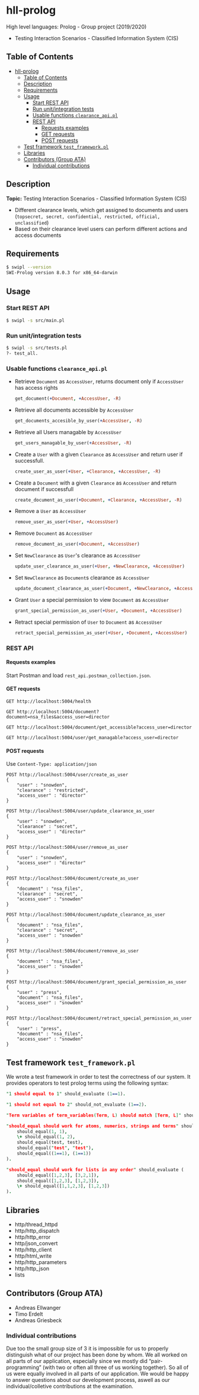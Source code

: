 # hll-prolog
High level languages: Prolog - Group project (2019/2020)

- Testing Interaction Scenarios - Classified Information System (CIS)

## Table of Contents
- [hll-prolog](#hll-prolog)
  - [Table of Contents](#table-of-contents)
  - [Description](#description)
  - [Requirements](#requirements)
  - [Usage](#usage)
    - [Start REST API](#start-rest-api)
    - [Run unit/integration tests](#run-unitintegration-tests)
    - [Usable functions `clearance_api.pl`](#usable-functions-clearance_apipl)
    - [REST API](#rest-api)
      - [Requests examples](#requests-examples)
      - [GET requests](#get-requests)
      - [POST requests](#post-requests)
  - [Test framework `test_framework.pl`](#test-framework-test_frameworkpl)
  - [Libraries](#libraries)
  - [Contributors (Group ATA)](#contributors-group-ata)
    - [Individual contributions](#individual-contributions)

## Description

**Topic:** Testing Interaction Scenarios - Classified Information System (CIS)

- Different clearance levels, which get assigned to documents and users (`topsecret, secret, confidential, restricted, official, unclassified`)
- Based on their clearance level users can perform different actions and access documents

## Requirements

```bash
$ swipl --version
SWI-Prolog version 8.0.3 for x86_64-darwin
```

## Usage

### Start REST API
```bash
$ swipl -s src/main.pl
```

### Run unit/integration tests
```bash
$ swipl -s src/tests.pl
?- test_all.
```

### Usable functions `clearance_api.pl`

- Retrieve `Document` as `AccessUser`, returns document only if `AccessUser` has access rights
    ```prolog
    get_document(+Document, +AccessUser, -R)
    ``` 
- Retrieve all documents accessible by `AccessUser`
    ```prolog
    get_documents_accesible_by_user(+AccessUser, -R)
    ```
- Retrieve all Users managable by `AccessUser`
    ```prolog
    get_users_managable_by_user(+AccessUser, -R)
    ```
- Create a `User` with a given `Clearance` as `AccessUser` and return user if successfull.
    ```prolog
    create_user_as_user(+User, +Clearance, +AccessUser, -R)
    ``` 
- Create a `Document` with a given `Clearance` as `AccessUser` and return document if successfull
    ```prolog
    create_document_as_user(+Document, +Clearance, +AccessUser, -R)
    ```
- Remove a `User` as `AccessUser`
    ```prolog
    remove_user_as_user(+User, +AccessUser)
    ``` 
- Remove `Document` as `AccessUser`
    ```prolog
    remove_document_as_user(+Document, +AccessUser)
    ``` 
- Set `NewClearance` as `User`'s clearance as `AccessUser`
    ```prolog
    update_user_clearance_as_user(+User, +NewClearance, +AccessUser)
    ``` 
- Set `NewClearance` as `Document`s clearance as `AccessUser`
    ```prolog
    update_document_clearance_as_user(+Document, +NewClearance, +AccessUser)
    ``` 
- Grant `User` a special permission to view `Document` as `AccessUser`
    ```prolog
    grant_special_permission_as_user(+User, +Document, +AccessUser)
    ``` 
- Retract special permission of `User` to `Document` as `AccessUser`
    ```prolog
    retract_special_permission_as_user(+User, +Document, +AccessUser)
    ``` 

### REST API

#### Requests examples

Start Postman and load `rest_api.postman_collection.json`.

#### GET requests

```jsonld
GET http://localhost:5004/health
```
```jsonld
GET http://localhost:5004/document?document=nsa_files&access_user=director
```
```jsonld
GET http://localhost:5004/document/get_accessible?access_user=director
```
```jsonld
GET http://localhost:5004/user/get_managable?access_user=director
```

#### POST requests
Use `Content-Type: application/json`

```jsonld
POST http://localhost:5004/user/create_as_user
{
    "user" : "snowden",
    "clearance" : "restricted",
    "access_user" : "director"
}
```

```jsonld
POST http://localhost:5004/user/update_clearance_as_user
{
    "user" : "snowden",
    "clearance" : "secret",
    "access_user" : "director"
}
```

```jsonld
POST http://localhost:5004/user/remove_as_user
{
    "user" : "snowden",
    "access_user" : "director"
}
```

```jsonld
POST http://localhost:5004/document/create_as_user
{
    "document" : "nsa_files",
    "clearance" : "secret",
    "access_user" : "snowden"
}
```

```jsonld
POST http://localhost:5004/document/update_clearance_as_user
{
    "document" : "nsa_files",
    "clearance" : "secret",
    "access_user" : "snowden"
}
```

```jsonld
POST http://localhost:5004/document/remove_as_user
{
    "document" : "nsa_files",
    "access_user" : "snowden"
}
```

```jsonld
POST http://localhost:5004/document/grant_special_permission_as_user
{ 
    "user" : "press",
    "document" : "nsa_files",
    "access_user" : "snowden"
}
```

```jsonld
POST http://localhost:5004/document/retract_special_permission_as_user
{
    "user" : "press", 
    "document" : "nsa_files",
    "access_user" : "snowden"
}
```

## Test framework `test_framework.pl`

We wrote a test framework in order to test the correctness of our system. It provides operators to test prolog terms using the following syntax:

```prolog
"1 should equal to 1" should_evaluate (1==1).
```
```prolog
"1 should not equal to 2" should_not_evaluate (1==2).
```
```prolog
"Term variables of term_variables(Term, L) should match [Term, L]" should_evaluate term_variables(term_variables(_,_),_) to [Term, L].
```
```prolog
"should_equal should work for atoms, numerics, strings and terms" should_evaluate (
    should_equal(1, 1),
    \+ should_equal(1, 2),
    should_equal(test, test),
    should_equal("test", "test"),
    should_equal((1==1), (1==1))
).
  ```
```prolog   
"should_equal should work for lists in any order" should_evaluate (
    should_equal([1,2,3], [3,2,1]),
    should_equal([1,2,3], [1,2,3]),
    \+ should_equal([1,1,2,3], [1,2,3])
).

```

## Libraries

- http/thread_httpd
- http/http_dispatch
- http/http_error
- http/json_convert
- http/http_client
- http/html_write
- http/http_parameters
- http/http_json
- lists

## Contributors (Group ATA)

- Andreas Ellwanger
- Timo Erdelt
- Andreas Griesbeck

### Individual contributions

Due too the small group size of 3 it is impossible for us to properly distinguish what of our project has been done by whom. We all worked on all parts of our application, especially since we mostly did “pair-programming” (with two or often all three of us working together). So all of us were equally involved in all parts of our application.
We would be happy to answer questions about our development process, aswell as our individual/colletive contributions at the examination.
